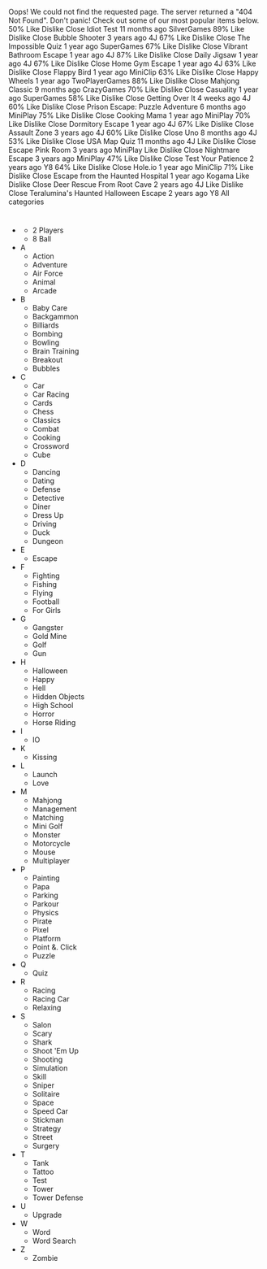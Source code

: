 Oops! We could not find the requested page. The server returned a "404 Not Found". Don't panic! Check out some of our most popular items below. 50% Like Dislike Close Idiot Test 11 months ago SilverGames 89% Like Dislike Close Bubble Shooter 3 years ago 4J 67% Like Dislike Close The Impossible Quiz 1 year ago SuperGames 67% Like Dislike Close Vibrant Bathroom Escape 1 year ago 4J 87% Like Dislike Close Daily Jigsaw 1 year ago 4J 67% Like Dislike Close Home Gym Escape 1 year ago 4J 63% Like Dislike Close Flappy Bird 1 year ago MiniClip 63% Like Dislike Close Happy Wheels 1 year ago TwoPlayerGames 88% Like Dislike Close Mahjong Classic 9 months ago CrazyGames 70% Like Dislike Close Casuality 1 year ago SuperGames 58% Like Dislike Close Getting Over It 4 weeks ago 4J 60% Like Dislike Close Prison Escape: Puzzle Adventure 6 months ago MiniPlay 75% Like Dislike Close Cooking Mama 1 year ago MiniPlay 70% Like Dislike Close Dormitory Escape 1 year ago 4J 67% Like Dislike Close Assault Zone 3 years ago 4J 60% Like Dislike Close Uno 8 months ago 4J 53% Like Dislike Close USA Map Quiz 11 months ago 4J Like Dislike Close Escape Pink Room 3 years ago MiniPlay Like Dislike Close Nightmare Escape 3 years ago MiniPlay 47% Like Dislike Close Test Your Patience 2 years ago Y8 64% Like Dislike Close Hole.io 1 year ago MiniClip 71% Like Dislike Close Escape from the Haunted Hospital 1 year ago Kogama Like Dislike Close Deer Rescue From Root Cave 2 years ago 4J Like Dislike Close Teralumina's Haunted Halloween Escape 2 years ago Y8 All categories

*   #
    *   2 Players
    *   8 Ball
*   A
    *   Action
    *   Adventure
    *   Air Force
    *   Animal
    *   Arcade
*   B
    *   Baby Care
    *   Backgammon
    *   Billiards
    *   Bombing
    *   Bowling
    *   Brain Training
    *   Breakout
    *   Bubbles
*   C
    *   Car
    *   Car Racing
    *   Cards
    *   Chess
    *   Classics
    *   Combat
    *   Cooking
    *   Crossword
    *   Cube
*   D
    *   Dancing
    *   Dating
    *   Defense
    *   Detective
    *   Diner
    *   Dress Up
    *   Driving
    *   Duck
    *   Dungeon
*   E
    *   Escape
*   F
    *   Fighting
    *   Fishing
    *   Flying
    *   Football
    *   For Girls
*   G
    *   Gangster
    *   Gold Mine
    *   Golf
    *   Gun
*   H
    *   Halloween
    *   Happy
    *   Hell
    *   Hidden Objects
    *   High School
    *   Horror
    *   Horse Riding
*   I
    *   IO
*   K
    *   Kissing
*   L
    *   Launch
    *   Love
*   M
    *   Mahjong
    *   Management
    *   Matching
    *   Mini Golf
    *   Monster
    *   Motorcycle
    *   Mouse
    *   Multiplayer
*   P
    *   Painting
    *   Papa
    *   Parking
    *   Parkour
    *   Physics
    *   Pirate
    *   Pixel
    *   Platform
    *   Point &. Click
    *   Puzzle
*   Q
    *   Quiz
*   R
    *   Racing
    *   Racing Car
    *   Relaxing
*   S
    *   Salon
    *   Scary
    *   Shark
    *   Shoot 'Em Up
    *   Shooting
    *   Simulation
    *   Skill
    *   Sniper
    *   Solitaire
    *   Space
    *   Speed Car
    *   Stickman
    *   Strategy
    *   Street
    *   Surgery
*   T
    *   Tank
    *   Tattoo
    *   Test
    *   Tower
    *   Tower Defense
*   U
    *   Upgrade
*   W
    *   Word
    *   Word Search
*   Z
    *   Zombie